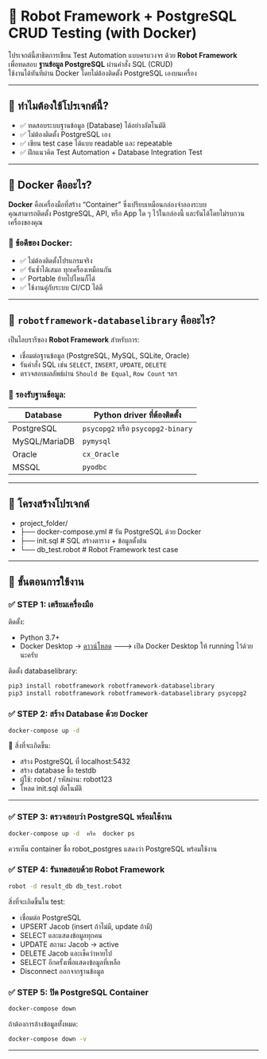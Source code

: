 # 🧪 Robot Framework + PostgreSQL CRUD Testing (with Docker)

โปรเจกต์นี้สาธิตการเขียน Test Automation แบบครบวงจร ด้วย **Robot Framework**  
เพื่อทดสอบ **ฐานข้อมูล PostgreSQL** ผ่านคำสั่ง SQL (CRUD)  
ใช้งานได้ทันทีผ่าน Docker โดยไม่ต้องติดตั้ง PostgreSQL เองบนเครื่อง

---

## 🧠 ทำไมต้องใช้โปรเจกต์นี้?

- ✅ ทดสอบระบบฐานข้อมูล (Database) ได้อย่างอัตโนมัติ
- ✅ ไม่ต้องติดตั้ง PostgreSQL เอง
- ✅ เขียน test case ได้แบบ readable และ repeatable
- ✅ ฝึกแนวคิด Test Automation + Database Integration Test

---

## 🐳 Docker คืออะไร?

**Docker** คือเครื่องมือที่สร้าง “Container” ซึ่งเปรียบเหมือนกล่องจำลองระบบ  
คุณสามารถติดตั้ง PostgreSQL, API, หรือ App ใด ๆ ไว้ในกล่องนี้ และรันได้โดยไม่รบกวนเครื่องของคุณ

### 🔧 ข้อดีของ Docker:
- ✅ ไม่ต้องติดตั้งโปรแกรมจริง
- ✅ รันซ้ำได้เสมอ ทุกเครื่องเหมือนกัน
- ✅ Portable ย้ายไปไหนก็ได้
- ✅ ใช้งานคู่กับระบบ CI/CD ได้ดี

---

## 🤖 `robotframework-databaselibrary` คืออะไร?

เป็นไลบรารีของ **Robot Framework** สำหรับการ:
- เชื่อมต่อฐานข้อมูล (PostgreSQL, MySQL, SQLite, Oracle)
- รันคำสั่ง SQL เช่น `SELECT`, `INSERT`, `UPDATE`, `DELETE`
- ตรวจสอบผลลัพธ์ผ่าน `Should Be Equal`, `Row Count` ฯลฯ

### 🧩 รองรับฐานข้อมูล:
| Database     | Python driver ที่ต้องติดตั้ง |
|--------------|------------------------------|
| PostgreSQL   | `psycopg2` หรือ `psycopg2-binary` |
| MySQL/MariaDB| `pymysql`                    |
| Oracle       | `cx_Oracle`       |
| MSSQL        | `pyodbc`      |

---

## 📁 โครงสร้างโปรเจกต์
- project_folder/
- ├── docker-compose.yml # รัน PostgreSQL ด้วย Docker
- ├── init.sql # SQL สร้างตาราง + ข้อมูลตั้งต้น
- └── db_test.robot # Robot Framework test case

---

## 🚀 ขั้นตอนการใช้งาน
 
### ✅ STEP 1: เตรียมเครื่องมือ

ติดตั้ง:
- Python 3.7+
- Docker Desktop → [ดาวน์โหลด](https://www.docker.com/products/docker-desktop)
  ---> เปิด Docker Desktop ให้ running ไว้ด้วยนะครับ

ติดตั้ง databaselibrary:
```bash
pip3 install robotframework robotframework-databaselibrary
pip3 install robotframework robotframework-databaselibrary psycopg2
```

### ✅ STEP 2: สร้าง Database ด้วย Docker

```bash
docker-compose up -d
```
📌 สิ่งที่จะเกิดขึ้น:
- สร้าง PostgreSQL ที่ localhost:5432
- สร้าง database ชื่อ testdb
- ผู้ใช้: robot / รหัสผ่าน: robot123
- โหลด init.sql อัตโนมัติ

---

### ✅ STEP 3: ตรวจสอบว่า PostgreSQL พร้อมใช้งาน
```bash
docker-compose up -d  หรือ  docker ps
```
ควรเห็น container ชื่อ robot_postgres แสดงว่า PostgreSQL พร้อมใช้งาน

### ✅ STEP 4: รันทดสอบด้วย Robot Framework
```bash
robot -d result_db db_test.robot
```

สิ่งที่จะเกิดขึ้นใน test:
- เชื่อมต่อ PostgreSQL
- UPSERT Jacob (insert ถ้าไม่มี, update ถ้ามี)
- SELECT และแสดงข้อมูลทุกคน
- UPDATE สถานะ Jacob → active
- DELETE Jacob และเช็คว่าหายไป
- SELECT อีกครั้งเพื่อแสดงข้อมูลที่เหลือ
- Disconnect ออกจากฐานข้อมูล

### ✅ STEP 5: ปิด PostgreSQL Container
```bash
docker-compose down
```

ถ้าต้องการล้างข้อมูลทั้งหมด:
```bash
docker-compose down -v
```

---